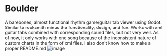 # Boulder
A barebones, almost functional rhythm game/guitar tab viewer using Godot. Similar to rocksmith minus the functionality, design, and fun. 
Works with xml guitar tabs combined with corresponding sound files, but not very well. As of now, it only works with one song because of 
the inconsistent nature of custom charts in the form of xml files.
I also don't know how to make a proper README.md
![image](https://user-images.githubusercontent.com/111002047/184797752-6f804d30-378d-4e33-add2-a7fdbc5f6a27.png)
